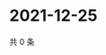 # 2021-12-25

共 0 条

<!-- BEGIN WEIBO -->
<!-- 最后更新时间 Sat Dec 25 2021 08:31:47 GMT+0800 (China Standard Time) -->

<!-- END WEIBO -->
